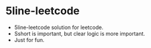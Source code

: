# 5line-leetcode

- 5line-leetcode solution for leetcode.
- Sshort is important, but clear logic is more important.
- Just for fun.
